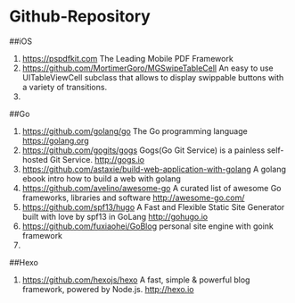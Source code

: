 # Github-Repository

##iOS
1. <https://pspdfkit.com> The Leading Mobile PDF Framework
2. <https://github.com/MortimerGoro/MGSwipeTableCell> An easy to use UITableViewCell subclass that allows to display swippable buttons with a variety of transitions.
3. 

##Go
1. <https://github.com/golang/go> The Go programming language <https://golang.org>
2. <https://github.com/gogits/gogs> Gogs(Go Git Service) is a painless self-hosted Git Service. <http://gogs.io>
3. <https://github.com/astaxie/build-web-application-with-golang> A golang ebook intro how to build a web with golang
4. <https://github.com/avelino/awesome-go> A curated list of awesome Go frameworks, libraries and software <http://awesome-go.com/>
5. <https://github.com/spf13/hugo> A Fast and Flexible Static Site Generator built with love by spf13 in GoLang 
<http://gohugo.io>
6. <https://github.com/fuxiaohei/GoBlog> personal site engine with goink framework
7. 

##Hexo
1. <https://github.com/hexojs/hexo> A fast, simple & powerful blog framework, powered by Node.js. 
<http://hexo.io>
